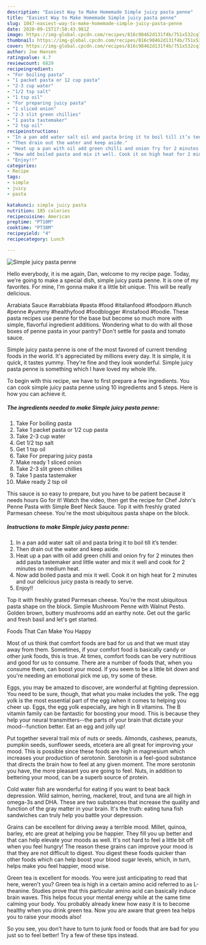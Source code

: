 ```yaml
---
description: "Easiest Way to Make Homemade Simple juicy pasta penne"
title: "Easiest Way to Make Homemade Simple juicy pasta penne"
slug: 1047-easiest-way-to-make-homemade-simple-juicy-pasta-penne
date: 2020-09-15T17:50:43.981Z
image: https://img-global.cpcdn.com/recipes/816c98462d131f4b/751x532cq70/simple-juicy-pasta-penne-recipe-main-photo.jpg
thumbnail: https://img-global.cpcdn.com/recipes/816c98462d131f4b/751x532cq70/simple-juicy-pasta-penne-recipe-main-photo.jpg
cover: https://img-global.cpcdn.com/recipes/816c98462d131f4b/751x532cq70/simple-juicy-pasta-penne-recipe-main-photo.jpg
author: Joe Hansen
ratingvalue: 4.7
reviewcount: 6829
recipeingredient:
- "For boiling pasta"
- "1 packet pasta or 12 cup pasta"
- "2-3 cup water"
- "1/2 tsp salt"
- "1 tsp oil"
- "For preparing juicy pasta"
- "1 sliced onion"
- "2-3 slit green chillies"
- "1 pasta tastemaker"
- "2 tsp oil"
recipeinstructions:
- "In a pan add water salt oil and pasta bring it to boil till it’s tender."
- "Then drain out the water and keep aside."
- "Heat up a pan with oil add green chilli and onion fry for 2 minutes then add pasta tastemaker and little water and mix it well and cook for 2 minutes on medium heat."
- "Now add boiled pasta and mix it well. Cook it on high heat for 2 minutes and our delicious juicy pasta is ready to serve."
- "Enjoy!!"
categories:
- Recipe
tags:
- simple
- juicy
- pasta

katakunci: simple juicy pasta 
nutrition: 185 calories
recipecuisine: American
preptime: "PT10M"
cooktime: "PT30M"
recipeyield: "4"
recipecategory: Lunch

---
```



![Simple juicy pasta penne](https://img-global.cpcdn.com/recipes/816c98462d131f4b/751x532cq70/simple-juicy-pasta-penne-recipe-main-photo.jpg)

Hello everybody, it is me again, Dan, welcome to my recipe page. Today, we're going to make a special dish, simple juicy pasta penne. It is one of my favorites. For mine, I'm gonna make it a little bit unique. This will be really delicious.

Arrabiata Sauce #arrabbiata #pasta #food #italianfood #foodporn #lunch #penne #yummy #healthyfood #foodblogger #instafood #foodie. These pasta recipes use penne for the base but become so much more with simple, flavorful ingredient additions. Wondering what to do with all those boxes of penne pasta in your pantry? Don&#39;t settle for pasta and tomato sauce.

Simple juicy pasta penne is one of the most favored of current trending foods in the world. It's appreciated by millions every day. It is simple, it is quick, it tastes yummy. They're fine and they look wonderful. Simple juicy pasta penne is something which I have loved my whole life.


To begin with this recipe, we have to first prepare a few ingredients. You can cook simple juicy pasta penne using 10 ingredients and 5 steps. Here is how you can achieve it.

<!--inarticleads1-->

##### The ingredients needed to make Simple juicy pasta penne:

1. Take For boiling pasta
1. Take 1 packet pasta or 1/2 cup pasta
1. Take 2-3 cup water
1. Get 1/2 tsp salt
1. Get 1 tsp oil
1. Take For preparing juicy pasta
1. Make ready 1 sliced onion
1. Take 2-3 slit green chillies
1. Take 1 pasta tastemaker
1. Make ready 2 tsp oil


This sauce is so easy to prepare, but you have to be patient because it needs hours Go for it! Watch the video, then get the recipe for Chef John&#39;s Penne Pasta with Simple Beef Neck Sauce. Top it with freshly grated Parmesan cheese. You&#39;re the most ubiquitous pasta shape on the block. 

<!--inarticleads2-->

##### Instructions to make Simple juicy pasta penne:

1. In a pan add water salt oil and pasta bring it to boil till it’s tender.
1. Then drain out the water and keep aside.
1. Heat up a pan with oil add green chilli and onion fry for 2 minutes then add pasta tastemaker and little water and mix it well and cook for 2 minutes on medium heat.
1. Now add boiled pasta and mix it well. Cook it on high heat for 2 minutes and our delicious juicy pasta is ready to serve.
1. Enjoy!!


Top it with freshly grated Parmesan cheese. You&#39;re the most ubiquitous pasta shape on the block. Simple Mushroom Penne with Walnut Pesto. Golden brown, buttery mushrooms add an earthy note. Get out the garlic and fresh basil and let&#39;s get started. 

Foods That Can Make You Happy


Most of us think that comfort foods are bad for us and that we must stay away from them. Sometimes, if your comfort food is basically candy or other junk foods, this is true. At times, comfort foods can be very nutritious and good for us to consume. There are a number of foods that, when you consume them, can boost your mood. If you seem to be a little bit down and you're needing an emotional pick me up, try some of these.

Eggs, you may be amazed to discover, are wonderful at fighting depression. You need to be sure, though, that what you make includes the yolk. The egg yolk is the most essential part of the egg iwhen it comes to helping you cheer up. Eggs, the egg yolk especially, are high in B vitamins. The B vitamin family can be fantastic for boosting your mood. This is because they help your neural transmitters--the parts of your brain that dictate your mood--function better. Eat an egg and jolly up!

Put together several trail mix of nuts or seeds. Almonds, cashews, peanuts, pumpkin seeds, sunflower seeds, etcetera are all great for improving your mood. This is possible since these foods are high in magnesium which increases your production of serotonin. Serotonin is a feel-good substance that directs the brain how to feel at any given moment. The more serotonin you have, the more pleasant you are going to feel. Nuts, in addition to bettering your mood, can be a superb source of protein.

Cold water fish are wonderful for eating if you want to beat back depression. Wild salmon, herring, mackerel, trout, and tuna are all high in omega-3s and DHA. These are two substances that increase the quality and function of the gray matter in your brain. It's the truth: eating tuna fish sandwiches can truly help you battle your depression. 

Grains can be excellent for driving away a terrible mood. Millet, quinoa, barley, etc are great at helping you be happier. They fill you up better and that can help elevate your moods as well. It's not hard to feel a little bit off when you feel hungry! The reason these grains can improve your mood is that they are not difficult to digest. You digest these foods quicker than other foods which can help boost your blood sugar levels, which, in turn, helps make you feel happier, mood wise.

Green tea is excellent for moods. You were just anticipating to read that here, weren't you? Green tea is high in a certain amino acid referred to as L-theanine. Studies prove that this particular amino acid can basically induce brain waves. This helps focus your mental energy while at the same time calming your body. You probably already knew how easy it is to become healthy when you drink green tea. Now you are aware that green tea helps you to raise your moods also!

So you see, you don't have to turn to junk food or foods that are bad for you just so to feel better! Try  a few  of  these  tips  instead.

